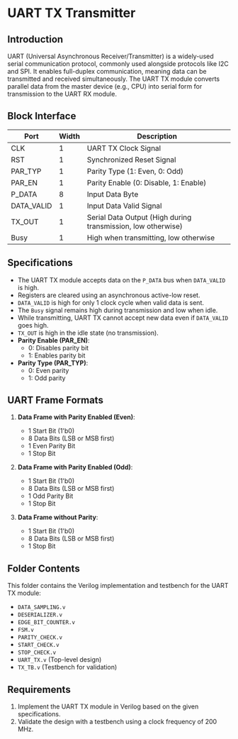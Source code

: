 
# UART TX Transmitter

## Introduction

UART (Universal Asynchronous Receiver/Transmitter) is a widely-used serial communication protocol, commonly used alongside protocols like I2C and SPI. It enables full-duplex communication, meaning data can be transmitted and received simultaneously. The UART TX module converts parallel data from the master device (e.g., CPU) into serial form for transmission to the UART RX module.

## Block Interface

| Port      | Width | Description                           |
|-----------|-------|---------------------------------------|
| CLK       | 1     | UART TX Clock Signal                  |
| RST       | 1     | Synchronized Reset Signal             |
| PAR_TYP   | 1     | Parity Type (1: Even, 0: Odd)         |
| PAR_EN    | 1     | Parity Enable (0: Disable, 1: Enable) |
| P_DATA    | 8     | Input Data Byte                       |
| DATA_VALID| 1     | Input Data Valid Signal               |
| TX_OUT    | 1     | Serial Data Output (High during transmission, low otherwise) |
| Busy      | 1     | High when transmitting, low otherwise |

## Specifications

- The UART TX module accepts data on the `P_DATA` bus when `DATA_VALID` is high.
- Registers are cleared using an asynchronous active-low reset.
- `DATA_VALID` is high for only 1 clock cycle when valid data is sent.
- The `Busy` signal remains high during transmission and low when idle.
- While transmitting, UART TX cannot accept new data even if `DATA_VALID` goes high.
- `TX_OUT` is high in the idle state (no transmission).
- **Parity Enable (PAR_EN)**: 
  - 0: Disables parity bit
  - 1: Enables parity bit
- **Parity Type (PAR_TYP)**:
  - 0: Even parity
  - 1: Odd parity

## UART Frame Formats

1. **Data Frame with Parity Enabled (Even)**:
   - 1 Start Bit (1'b0)
   - 8 Data Bits (LSB or MSB first)
   - 1 Even Parity Bit
   - 1 Stop Bit

2. **Data Frame with Parity Enabled (Odd)**:
   - 1 Start Bit (1'b0)
   - 8 Data Bits (LSB or MSB first)
   - 1 Odd Parity Bit
   - 1 Stop Bit

3. **Data Frame without Parity**:
   - 1 Start Bit (1'b0)
   - 8 Data Bits (LSB or MSB first)
   - 1 Stop Bit

## Folder Contents

This folder contains the Verilog implementation and testbench for the UART TX module:

- `DATA_SAMPLING.v`
- `DESERIALIZER.v`
- `EDGE_BIT_COUNTER.v`
- `FSM.v`
- `PARITY_CHECK.v`
- `START_CHECK.v`
- `STOP_CHECK.v`
- `UART_TX.v` (Top-level design)
- `TX_TB.v` (Testbench for validation)

## Requirements

1. Implement the UART TX module in Verilog based on the given specifications.
2. Validate the design with a testbench using a clock frequency of 200 MHz.

